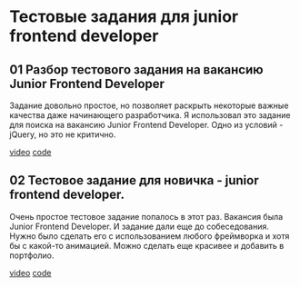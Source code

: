 # Тестовые задания для junior frontend developer

## 01 Разбор тестового задания на вакансию Junior Frontend Developer

Задание довольно простое, но позволяет раскрыть некоторые важные качества даже начинающего разработчика. Я использовал это задание для поиска на вакансию Junior Frontend Developer. Одно из условий - jQuery, но это не критично.

[video](https://youtu.be/x9V9K13n00g)
[code](https://github.com/hiprofessional/test_assignment)

## 02 Тестовое задание для новичка - junior frontend developer.

Очень простое тестовое задание попалось в этот раз. Вакансия была Junior Frontend Developer. И задание дали еще до собеседования. Нужно было сделать его с использованием любого фреймворка и хотя бы с какой-то анимацией.
Можно сделать еще красивее и добавить в портфолио.

[video](https://youtu.be/KBE-E5fay3Y)
[code](https://github.com/hiprofessional/wizard-test-assignment)